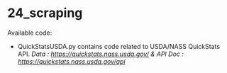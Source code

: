 # 24_scraping

Available code:

- QuickStatsUSDA.py contains code related to USDA/NASS QuickStats API. *Data : https://quickstats.nass.usda.gov/ & API Doc : https://quickstats.nass.usda.gov/api*
